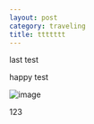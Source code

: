 ```yaml
---
layout: post
category: traveling
title: ttttttt
---
```


last test

happy test

![image](http://i.imgur.com/zo2J2vi.jpg)

123
